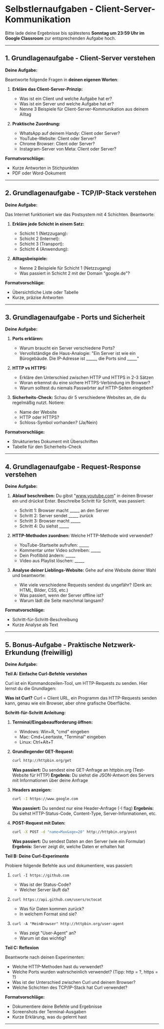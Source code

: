 # Selbstlernaufgaben - Client-Server-Kommunikation

Bitte lade deine Ergebnisse bis spätestens **Sonntag um 23:59 Uhr im Google Classroom** zur entsprechenden Aufgabe hoch.

---

## 1. Grundlagenaufgabe - Client-Server verstehen

**Deine Aufgabe:**

Beantworte folgende Fragen in **deinen eigenen Worten**:

1. **Erkläre das Client-Server-Prinzip:**
   - Was ist ein Client und welche Aufgabe hat er?
   - Was ist ein Server und welche Aufgabe hat er?
   - Nenne 3 Beispiele für Client-Server-Kommunikation aus deinem Alltag

2. **Praktische Zuordnung:**
   - WhatsApp auf deinem Handy: Client oder Server?
   - YouTube-Website: Client oder Server?
   - Chrome Browser: Client oder Server?
   - Instagram-Server von Meta: Client oder Server?

**Formatvorschläge:**
- Kurze Antworten in Stichpunkten
- PDF oder Word-Dokument

---

## 2. Grundlagenaufgabe - TCP/IP-Stack verstehen

**Deine Aufgabe:**

Das Internet funktioniert wie das Postsystem mit 4 Schichten. Beantworte:

1. **Erkläre jede Schicht in einem Satz:**
   - Schicht 1 (Netzzugang): 
   - Schicht 2 (Internet): 
   - Schicht 3 (Transport): 
   - Schicht 4 (Anwendung): 

2. **Alltagsbeispiele:**
   - Nenne 2 Beispiele für Schicht 1 (Netzzugang)
   - Was passiert in Schicht 2 mit der Domain "google.de"?

**Formatvorschläge:**
- Übersichtliche Liste oder Tabelle
- Kurze, präzise Antworten

---

## 3. Grundlagenaufgabe - Ports und Sicherheit

**Deine Aufgabe:**

1. **Ports erklären:**
   - Warum braucht ein Server verschiedene Ports?
   - Vervollständige die Haus-Analogie: "Ein Server ist wie ein Bürogebäude. Die IP-Adresse ist _____, die Ports sind _____"


2. **HTTP vs HTTPS:**
   - Erkläre den Unterschied zwischen HTTP und HTTPS in 2-3 Sätzen
   - Woran erkennst du eine sichere HTTPS-Verbindung im Browser?
   - Warum solltest du niemals Passwörter auf HTTP-Seiten eingeben?

3. **Sicherheits-Check:**
   Schau dir 5 verschiedene Websites an, die du regelmäßig nutzt. Notiere:
   - Name der Website
   - HTTP oder HTTPS?
   - Schloss-Symbol vorhanden? (Ja/Nein)

**Formatvorschläge:**
- Strukturiertes Dokument mit Überschriften
- Tabelle für den Sicherheits-Check

---

## 4. Grundlagenaufgabe - Request-Response verstehen

**Deine Aufgabe:**

1. **Ablauf beschreiben:**
   Du gibst "www.youtube.com" in deinen Browser ein und drückst Enter. Beschreibe Schritt für Schritt, was passiert:
   - Schritt 1: Browser macht _____ an den Server
   - Schritt 2: Server sendet _____ zurück
   - Schritt 3: Browser macht _____
   - Schritt 4: Du siehst _____

2. **HTTP-Methoden zuordnen:**
   Welche HTTP-Methode wird verwendet?
   - YouTube-Startseite aufrufen: _____
   - Kommentar unter Video schreiben: _____
   - Dein Profilbild ändern: _____
   - Video aus Playlist löschen: _____

3. **Analyse deiner Lieblings-Website:**
   Gehe auf eine Website deiner Wahl und beantworte:
   - Wie viele verschiedene Requests sendest du ungefähr? (Denk an: HTML, Bilder, CSS, etc.)
   - Was passiert, wenn der Server offline ist?
   - Warum lädt die Seite manchmal langsam?

**Formatvorschläge:**
- Schritt-für-Schritt-Beschreibung
- Kurze Analyse als Text

---

## 5. Bonus-Aufgabe - Praktische Netzwerk-Erkundung (freiwillig)

**Deine Aufgabe:**

**Teil A: Einfache Curl-Befehle verstehen**

Curl ist ein Kommandozeilen-Tool, um HTTP-Requests zu senden. Hier lernst du die Grundlagen:

**Was ist Curl?**
Curl = Client URL, ein Programm das HTTP-Requests senden kann, genau wie ein Browser, aber ohne grafische Oberfläche.

**Schritt-für-Schritt Anleitung:**

1. **Terminal/Eingabeaufforderung öffnen:**
   - Windows: Win+R, "cmd" eingeben
   - Mac: Cmd+Leertaste, "Terminal" eingeben
   - Linux: Ctrl+Alt+T

2. **Grundlegender GET-Request:**
   ```bash
   curl http://httpbin.org/get
   ```
   **Was passiert:** Du sendest eine GET-Anfrage an httpbin.org (Test-Website für HTTP)
   **Ergebnis:** Du siehst die JSON-Antwort des Servers mit Informationen über deine Anfrage

3. **Headers anzeigen:**
   ```bash
   curl -I https://www.google.com
   ```
   **Was passiert:** Du sendest nur eine Header-Anfrage (-I flag)
   **Ergebnis:** Du siehst HTTP-Status-Code, Content-Type, Server-Informationen, etc.

4. **POST-Request mit Daten:**
   ```bash
   curl -X POST -d "name=Max&age=20" http://httpbin.org/post
   ```
   **Was passiert:** Du sendest Daten an den Server (wie ein Formular)
   **Ergebnis:** Server zeigt dir, welche Daten er erhalten hat

**Teil B: Deine Curl-Experimente**

Probiere folgende Befehle aus und dokumentiere, was passiert:

1. `curl -I https://github.com`
   - Was ist der Status-Code?
   - Welcher Server läuft da?

2. `curl https://api.github.com/users/octocat`
   - Was für Daten kommen zurück?
   - In welchem Format sind sie?

3. `curl -A "MeinBrowser" http://httpbin.org/user-agent`
   - Was zeigt "User-Agent" an?
   - Warum ist das wichtig?

**Teil C: Reflexion**

Beantworte nach deinen Experimenten:
- Welche HTTP-Methoden hast du verwendet?
- Welche Ports wurden wahrscheinlich verwendet? (Tipp: http = ?, https = ?)
- Was ist der Unterschied zwischen Curl und deinem Browser?
- Welche Schichten des TCP/IP-Stack hat Curl verwendet?

**Formatvorschläge:**
- Dokumentiere deine Befehle und Ergebnisse
- Screenshots der Terminal-Ausgaben
- Kurze Erklärung, was du gelernt hast

---
